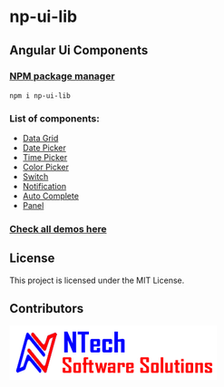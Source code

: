 # np-ui-lib  
## Angular Ui Components  
### [NPM package manager](https://www.npmjs.com/package/np-ui-lib)
````
npm i np-ui-lib
````
### List of components:
* [Data Grid](https://github.com/NilavPatel/np-ui-package/wiki/Data-Grid)
* [Date Picker](https://github.com/NilavPatel/np-ui-package/wiki/Date-Picker)
* [Time Picker](https://github.com/NilavPatel/np-ui-package/wiki/np-ui-time-picker)
* [Color Picker](https://github.com/NilavPatel/np-ui-package/wiki/Color-Picker)
* [Switch](https://github.com/NilavPatel/np-ui-package/wiki/Switch)
* [Notification](https://github.com/NilavPatel/np-ui-package/wiki/Notification)
* [Auto Complete](https://github.com/NilavPatel/np-ui-package/wiki/Auto-Complete)
* [Panel](https://github.com/NilavPatel/np-ui-package/wiki/Panel)
### [Check all demos here](https://github.com/NilavPatel/np-ui-package/tree/master/src/app)
## License
This project is licensed under the MIT License.
## Contributors
![](https://raw.githubusercontent.com/NilavPatel/nilavpatel.github.io/master/images/logo-large.png)